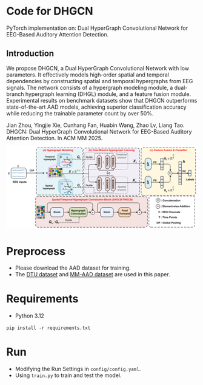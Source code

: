 # Code for DHGCN
PyTorch implementation on: Dual HyperGraph Convolutional Network for EEG-Based Auditory Attention Detection.
## Introduction
We propose DHGCN, a Dual HyperGraph Convolutional Network with low parameters. It effectively models high-order spatial and temporal dependencies by constructing spatial and temporal hypergraphs from EEG signals. The network consists of a hypergraph modeling module, a dual-branch hypergraph learning (DHGL) module, and a feature fusion module. Experimental results on benchmark datasets show that DHGCN outperforms state-of-the-art AAD models, achieving superior classification accuracy while reducing the trainable parameter count by over 50%.

Jian Zhou, Yingjie Xie, Cunhang Fan, Huabin Wang, Zhao Lv, Liang Tao. DHGCN: Dual HyperGraph Convolutional Network for EEG-Based Auditory Attention Detection. In ACM MM 2025.

![image](https://github.com/nobody1219/DHGCN/blob/main/Overreview.png)

# Preprocess
- Please download the AAD dataset for training.
- The [DTU dataset](https://zenodo.org/record/1199011#.Yx6eHKRBxPa) and [MM-AAD dataset](https://dl.acm.org/doi/10.1016/j.inffus.2025.102946) are used in this paper.

# Requirements
- Python 3.12

`pip install -r requirements.txt`

# Run
- Modifying the Run Settings in `config/config.yaml`.
- Using `train.py` to train and test the model.
